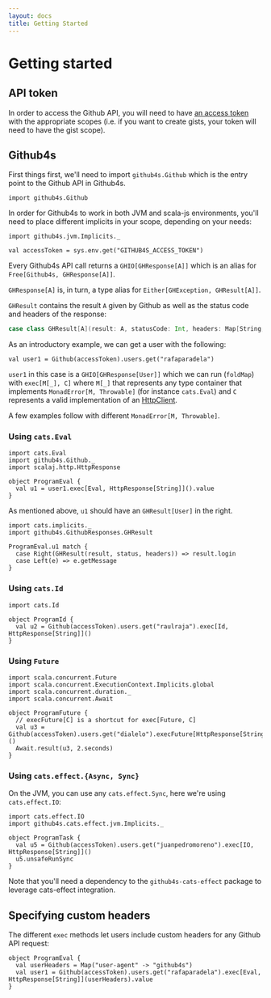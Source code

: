 ```yaml
---
layout: docs
title: Getting Started
---
```


# Getting started

## API token

In order to access the Github API, you will need to have [an access token][access-token] with the
appropriate scopes (i.e. if you want to create gists, your token will need to have the gist scope).

## Github4s

First things first, we'll need to import `github4s.Github` which is the entry point to the Github
API in Github4s.

```tut:silent
import github4s.Github
```

In order for Github4s to work in both JVM and scala-js environments, you'll need to place different
implicits in your scope, depending on your needs:

```tut:silent
import github4s.jvm.Implicits._
```

```tut:invisible
val accessToken = sys.env.get("GITHUB4S_ACCESS_TOKEN")
```

Every Github4s API call returns a `GHIO[GHResponse[A]]` which is an alias for
`Free[Github4s, GHResponse[A]]`.

`GHResponse[A]` is, in turn, a type alias for `Either[GHException, GHResult[A]]`.

`GHResult` contains the result `A` given by Github as well as the status code and headers of the
response:

```scala
case class GHResult[A](result: A, statusCode: Int, headers: Map[String, IndexedSeq[String]])
```

As an introductory example, we can get a user with the following:

```tut:silent
val user1 = Github(accessToken).users.get("rafaparadela")
```

`user1` in this case is a `GHIO[GHResponse[User]]` which we can run (`foldMap`) with
`exec[M[_], C]` where `M[_]` that represents any type container that implements
`MonadError[M, Throwable]` (for instance `cats.Eval`) and `C` represents a valid implementation of
an [HttpClient][http-client].

A few examples follow with different `MonadError[M, Throwable]`.

### Using `cats.Eval`

```tut:silent
import cats.Eval
import github4s.Github._
import scalaj.http.HttpResponse

object ProgramEval {
  val u1 = user1.exec[Eval, HttpResponse[String]]().value
}
```

As mentioned above, `u1` should have an `GHResult[User]` in the right.

```tut:silent
import cats.implicits._
import github4s.GithubResponses.GHResult

ProgramEval.u1 match {
  case Right(GHResult(result, status, headers)) => result.login
  case Left(e) => e.getMessage
}
```

### Using `cats.Id`

```tut:silent
import cats.Id

object ProgramId {
  val u2 = Github(accessToken).users.get("raulraja").exec[Id, HttpResponse[String]]()
}
```

### Using `Future`

```tut:silent
import scala.concurrent.Future
import scala.concurrent.ExecutionContext.Implicits.global
import scala.concurrent.duration._
import scala.concurrent.Await

object ProgramFuture {
  // execFuture[C] is a shortcut for exec[Future, C]
  val u3 = Github(accessToken).users.get("dialelo").execFuture[HttpResponse[String]]()
  Await.result(u3, 2.seconds)
}
```

### Using `cats.effect.{Async, Sync}`

On the JVM, you can use any `cats.effect.Sync`, here we're using `cats.effect.IO`:
```tut:silent
import cats.effect.IO
import github4s.cats.effect.jvm.Implicits._

object ProgramTask {
  val u5 = Github(accessToken).users.get("juanpedromoreno").exec[IO, HttpResponse[String]]()
  u5.unsafeRunSync
}
```

Note that you'll need a dependency to the `github4s-cats-effect` package to leverage
cats-effect integration.

## Specifying custom headers

The different `exec` methods let users include custom headers for any Github API request:

```tut:silent
object ProgramEval {
  val userHeaders = Map("user-agent" -> "github4s")
  val user1 = Github(accessToken).users.get("rafaparadela").exec[Eval, HttpResponse[String]](userHeaders).value
}
```

[http-client]: https://github.com/47deg/github4s/blob/master/github4s/shared/src/main/scala/github4s/HttpClient.scala
[scalaj]: https://github.com/scalaj/scalaj-http
[access-token]: https://github.com/settings/tokens
